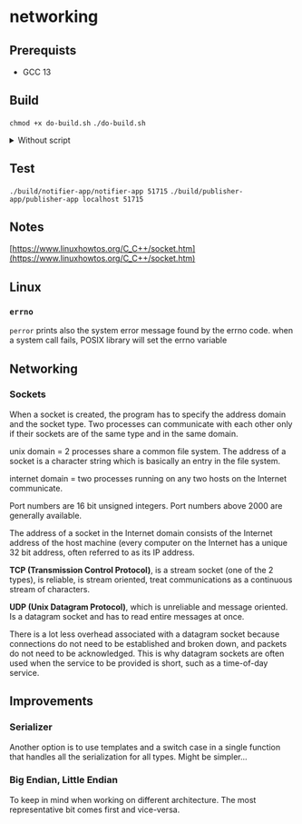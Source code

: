 # networking

## Prerequists
- GCC 13

## Build
`chmod +x do-build.sh`
`./do-build.sh`

<details>
    <summary>Without script</summary>
    `mkdir build`
    Avoids cluttering the source directory with the build files.

    `cd build`
    `cmake ..`
    Reads the CMakeLists.txt and generate build files.

    `cd ..`
    `cmake --build ./build`
    Call the build system to compile/link the project.
</details>

## Test
`./build/notifier-app/notifier-app 51715`
`./build/publisher-app/publisher-app localhost 51715`

## Notes

[https://www.linuxhowtos.org/C_C++/socket.htm](https://www.linuxhowtos.org/C_C++/socket.htm)

## Linux

### `errno`

`perror` prints also the system error message found by the errno code.
when a system call fails, POSIX library will set the errno variable

## Networking

### Sockets

When a socket is created, the program has to specify the address domain and the socket type. Two processes can communicate with each other only if their sockets are of the same type and in the same domain.

unix domain = 2 processes share a common file system. The address of a socket is a character string which is basically an entry in the file system.

internet domain = two processes running on any two hosts on the Internet communicate.

Port numbers are 16 bit unsigned integers. Port numbers above 2000 are generally available.

The address of a socket in the Internet domain consists of the Internet address of the host machine (every computer on the Internet has a unique 32 bit address, often referred to as its IP address.

**TCP (Transmission Control Protocol)**, is a stream socket (one of the 2 types), is reliable, is stream oriented, treat communications as a continuous stream of characters.

**UDP (Unix Datagram Protocol)**, which is unreliable and message oriented. Is a datagram socket and has to read entire messages at once.

There is a lot less overhead associated with a datagram socket because connections do not need to be established and broken down, and packets do not need to be acknowledged. This is why datagram sockets are often used when the service to be provided is short, such as a time-of-day service.

## Improvements
### Serializer

Another option is to use templates and a switch case in a single function that handles all the serialization for all types.
Might be simpler...

### Big Endian, Little Endian

To keep in mind when working on different architecture. The most representative bit comes first and vice-versa. 